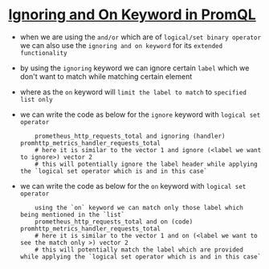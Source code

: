 # <ins> Ignoring and On Keyword in PromQL </ins> #

- when we are using the `and/or` which are of `logical/set binary operator ` we can also use the `ignoring and on keyword` for its `extended functionality`

- by using the `ignoring` keyword we can ignore certain `label` which we don't want to match while matching certain element

- where as the `on` keyword will `limit the label to match` to `specified list only`

- we can write the code as below for the `ignore` keyword with `logical set operator `
  
    ```
        prometheus_http_requests_total and ignoring (handler) promhttp_metrics_handler_requests_total 
        # here it is similar to the vector 1 and ignore (<label we want to ignore>) vector 2
        # this will potentially ignore the label header while applying the `logical set operator which is and in this case`
    ```

- we can write the code as below for the `on` keyword with `logical set operator `

    ```
        using the `on` keyword we can match only those label which being mentioned in the `list`
        prometheus_http_requests_total and on (code) promhttp_metrics_handler_requests_total 
        # here it is similar to the vector 1 and on (<label we want to see the match only >) vector 2
        # this will potentially match the label which are provided  while applying the `logical set operator which is and in this case`

    ```

